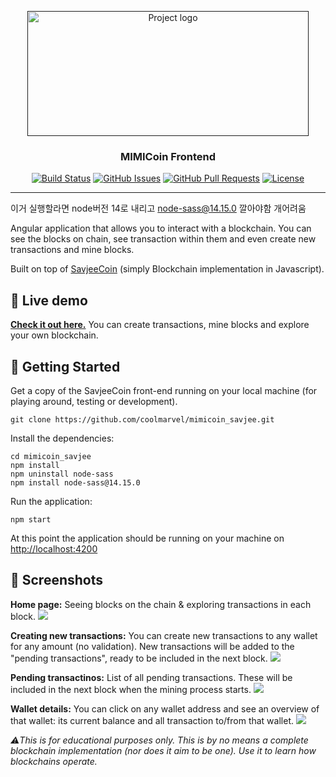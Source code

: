 <p align="center">
  <a href="" rel="noopener">
 <img width=450px height=200px src="https://savjee.github.io/savjeecoin-frontend/assets/img/github-project-logo.png" alt="Project logo"></a>
</p>

<h3 align="center">MIMICoin Frontend</h3>

<div align="center">

  [![Build Status](https://travis-ci.org/Savjee/savjeecoin-frontend.svg?branch=master)](https://travis-ci.org/Savjee/savjeecoin-frontend)
  [![GitHub Issues](https://img.shields.io/github/issues/Savjee/savjeecoin-frontend.svg)](https://github.com/Savjee/bearclaw/issues)
  [![GitHub Pull Requests](https://img.shields.io/github/issues-pr/Savjee/savjeecoin-frontend.svg)](https://github.com/Savjee/bearclaw/pulls)
  [![License](https://img.shields.io/badge/license-MIT-blue.svg)](/LICENSE)

</div>

---

이거 실행할라면 node버전 14로 내리고 node-sass@14.15.0 깔아야함 개어려움


Angular application that allows you to interact with a blockchain. You can see the blocks on chain, see transaction within them and even create new transactions and mine blocks.

Built on top of [SavjeeCoin](https://github.com/Savjee/SavjeeCoin) (simply Blockchain implementation in Javascript).

## 👀 Live demo
**[Check it out here.](https://savjee.github.io/savjeecoin-frontend/)** You can create transactions, mine blocks and explore your own blockchain.

## 🏁 Getting Started <a name = "getting_started"></a>
Get a copy of the SavjeeCoin front-end running on your local machine (for playing around, testing or development).

```
git clone https://github.com/coolmarvel/mimicoin_savjee.git
```

Install the dependencies:
```
cd mimicoin_savjee
npm install
npm uninstall node-sass
npm install node-sass@14.15.0
```

Run the application:
```
npm start
```

At this point the application should be running on your machine on [http://localhost:4200](http://localhost:4200)


## 📸 Screenshots

**Home page:** Seeing blocks on the chain & exploring transactions in each block.
![](https://savjee.github.io/savjeecoin-frontend/assets/screenshots/blockchain-overview.png)

**Creating new transactions:** You can create new transactions to any wallet for any amount (no validation). New transactions will be added to the "pending transactions", ready to be included in the next block.
![](https://savjee.github.io/savjeecoin-frontend/assets/screenshots/create-new-transactions.png)

**Pending transactinos:** List of all pending transactions. These will be included in the next block when the mining process starts.
![](https://savjee.github.io/savjeecoin-frontend/assets/screenshots/pending-transactions.png)

**Wallet details:** You can click on any wallet address and see an overview of that wallet: its current balance and all transaction to/from that wallet.
![](https://savjee.github.io/savjeecoin-frontend/assets/screenshots/wallet-details.png)

*⚠️This is for educational purposes only. This is by no means a complete blockchain implementation (nor does it aim to be one). Use it to learn how blockchains operate.*
